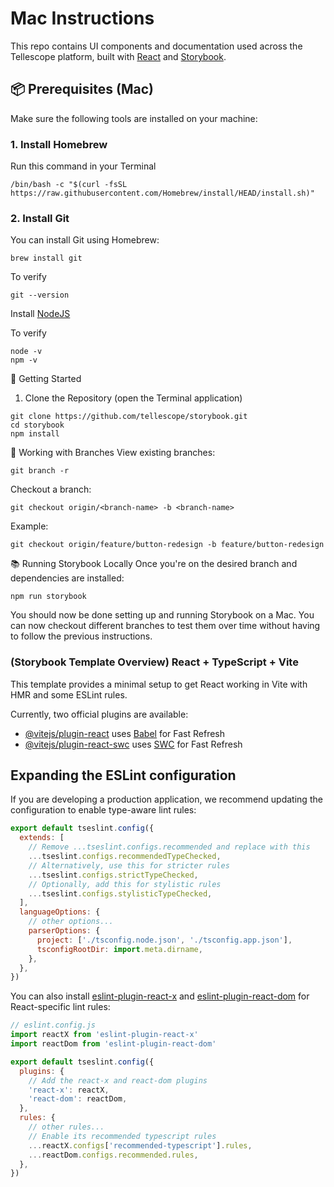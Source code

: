 # Mac Instructions

This repo contains UI components and documentation used across the Tellescope platform, built with [React](https://reactjs.org/) and [Storybook](https://storybook.js.org/).

## 📦 Prerequisites (Mac)

Make sure the following tools are installed on your machine:

### 1. Install Homebrew
Run this command in your Terminal
```
/bin/bash -c "$(curl -fsSL https://raw.githubusercontent.com/Homebrew/install/HEAD/install.sh)"
```

### 2. Install Git
You can install Git using Homebrew:
```
brew install git
```

To verify
```
git --version
```

Install [NodeJS](https://nodejs.org/en/download)

To verify
```
node -v
npm -v
```

🚀 Getting Started
1. Clone the Repository (open the Terminal application)
```
git clone https://github.com/tellescope/storybook.git
cd storybook
npm install
```

🔀 Working with Branches
View existing branches:
```
git branch -r
```

Checkout a branch:
```
git checkout origin/<branch-name> -b <branch-name>
```

Example:
```
git checkout origin/feature/button-redesign -b feature/button-redesign
```

📚 Running Storybook Locally
Once you're on the desired branch and dependencies are installed:
```
npm run storybook
```

You should now be done setting up and running Storybook on a Mac. You can now checkout different branches to test them over time without having to follow the previous instructions.






### (Storybook Template Overview) React + TypeScript + Vite

This template provides a minimal setup to get React working in Vite with HMR and some ESLint rules.

Currently, two official plugins are available:

- [@vitejs/plugin-react](https://github.com/vitejs/vite-plugin-react/blob/main/packages/plugin-react) uses [Babel](https://babeljs.io/) for Fast Refresh
- [@vitejs/plugin-react-swc](https://github.com/vitejs/vite-plugin-react/blob/main/packages/plugin-react-swc) uses [SWC](https://swc.rs/) for Fast Refresh

## Expanding the ESLint configuration

If you are developing a production application, we recommend updating the configuration to enable type-aware lint rules:

```js
export default tseslint.config({
  extends: [
    // Remove ...tseslint.configs.recommended and replace with this
    ...tseslint.configs.recommendedTypeChecked,
    // Alternatively, use this for stricter rules
    ...tseslint.configs.strictTypeChecked,
    // Optionally, add this for stylistic rules
    ...tseslint.configs.stylisticTypeChecked,
  ],
  languageOptions: {
    // other options...
    parserOptions: {
      project: ['./tsconfig.node.json', './tsconfig.app.json'],
      tsconfigRootDir: import.meta.dirname,
    },
  },
})
```

You can also install [eslint-plugin-react-x](https://github.com/Rel1cx/eslint-react/tree/main/packages/plugins/eslint-plugin-react-x) and [eslint-plugin-react-dom](https://github.com/Rel1cx/eslint-react/tree/main/packages/plugins/eslint-plugin-react-dom) for React-specific lint rules:

```js
// eslint.config.js
import reactX from 'eslint-plugin-react-x'
import reactDom from 'eslint-plugin-react-dom'

export default tseslint.config({
  plugins: {
    // Add the react-x and react-dom plugins
    'react-x': reactX,
    'react-dom': reactDom,
  },
  rules: {
    // other rules...
    // Enable its recommended typescript rules
    ...reactX.configs['recommended-typescript'].rules,
    ...reactDom.configs.recommended.rules,
  },
})
```
